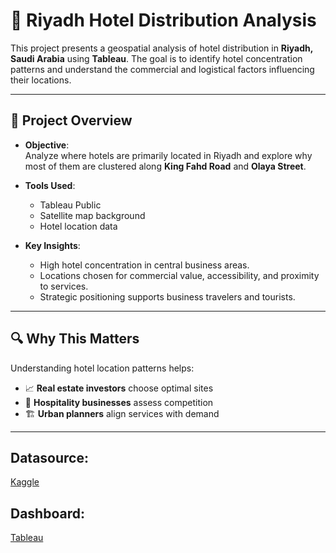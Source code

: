 # 🏨 Riyadh Hotel Distribution Analysis

This project presents a geospatial analysis of hotel distribution in **Riyadh, Saudi Arabia** using **Tableau**. The goal is to identify hotel concentration patterns and understand the commercial and logistical factors influencing their locations.

---

## 📍 Project Overview

- **Objective**:  
  Analyze where hotels are primarily located in Riyadh and explore why most of them are clustered along **King Fahd Road** and **Olaya Street**.

- **Tools Used**:  
  - Tableau Public  
  - Satellite map background  
  - Hotel location data

- **Key Insights**:
  - High hotel concentration in central business areas.
  - Locations chosen for commercial value, accessibility, and proximity to services.
  - Strategic positioning supports business travelers and tourists.
 
---

## 🔍 Why This Matters

Understanding hotel location patterns helps:
- 📈 **Real estate investors** choose optimal sites  
- 🏨 **Hospitality businesses** assess competition  
- 🏗️ **Urban planners** align services with demand  

---



## Datasource:
[Kaggle](https://www.kaggle.com/datasets/mohammedalsubaie/riyadh-hotels/data)

## Dashboard:
[Tableau](https://public.tableau.com/views/WhereandWhyASpatialInsightintoHotelClustersinRiyadh/Dashboard1?:language=en-US&:sid=&:display_count=n&:origin=viz_share_link&:device=desktop) 
